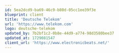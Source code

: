 ```yaml
---
id: 5ea2dcd9-ba69-46c9-b80d-05cc1ee39f3e
blueprint: client
title: 'Deutsche Telekom'
url: 'https://www.telekom.com'
logo: deutsche-telekom
updated_by: 7b2bf1c2-0b8e-44d9-a774-98d3580bee37
updated_at: 1729081547
client_url: 'https://www.electronicbeats.net/'
---
```

